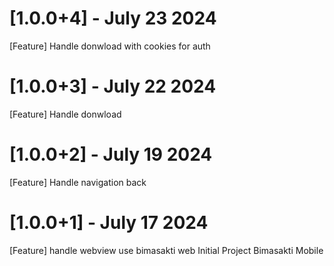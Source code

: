 # [1.0.0+4] - July 23 2024
[Feature] Handle donwload with cookies for auth

# [1.0.0+3] - July 22 2024
[Feature] Handle donwload

# [1.0.0+2] - July 19 2024
[Feature] Handle navigation back

# [1.0.0+1] - July 17 2024
[Feature] handle webview use bimasakti web
Initial Project Bimasakti Mobile